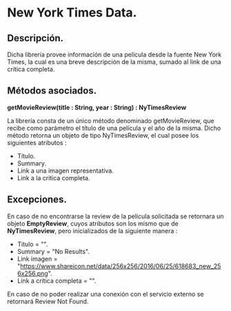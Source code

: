 # New York Times Data.

## Descripción.
Dicha librería provee información de una película desde la fuente New York Times, la cual es una breve descripción de la misma, sumado al link de  una crítica completa.

## Métodos asociados.
**getMovieReview(title : String, year : String) : NyTimesReview**

La librería consta de un único método denominado getMovieReview, que recibe como parámetro el título de una película y el año de la misma. Dicho método retorna un objeto de tipo NyTimesReview, el cual posee los siguientes atributos : <br>
- Título.<br>
- Summary.<br>
- Link a una imagen representativa.<br>
- Link a la crítica completa.<br>

## Excepciones.

En caso de no encontrarse la review de la película solicitada se retornara un objeto **EmptyReview**, cuyos atributos son los mismo que de **NyTimesReview**, pero inicializados de la siguiente manera : 
- Titulo = "".
- Summary = "No Results".
- Link imagen = "https://www.shareicon.net/data/256x256/2016/06/25/618683_new_256x256.png".
- Link a crítica completa = "".

En caso de no poder realizar una conexión con el servicio externo se retornará Review Not Found.



